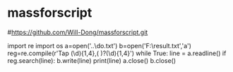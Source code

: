 # massforscript


#https://github.com/Will-Dong/massforscript.git


import re
import os
a=open('..\do.txt')
b=open('F:\\result.txt','a')
reg=re.compile(r'Tap (\d){1,4},( )?(\d){1,4}')
while True:
    line = a.readline()
    if reg.search(line):
        b.write(line)
        print(line)
a.close()
b.close()

